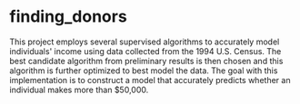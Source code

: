 # finding_donors
This project employs several supervised algorithms to accurately model individuals' income using data collected from the 1994 U.S. Census. The best candidate algorithm from preliminary results is then chosen and this algorithm is further optimized to best model the data. The goal with this implementation is to construct a model that accurately predicts whether an individual makes more than $50,000.
